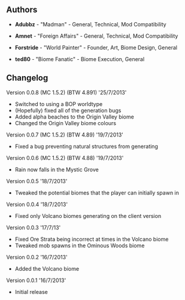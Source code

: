 ## Authors 

- **Adubbz** - "Madman" - General, Technical, Mod Compatibility

- **Amnet** - "Foreign Affairs" - General, Technical, Mod Compatibility

- **Forstride** - "World Painter" - Founder, Art, Biome Design, General

- **ted80** - "Biome Fanatic" - Biome Execution, General

## Changelog 

Version 0.0.8 (MC 1.5.2) (BTW 4.891) '25/7/2013'
- Switched to using a BOP worldtype
- (Hopefully) fixed all of the generation bugs
- Added alpha beaches to the Origin Valley biome
- Changed the Origin Valley biome colours

Version 0.0.7 (MC 1.5.2) (BTW 4.89) '19/7/2013'
- Fixed a bug preventing natural structures from generating

Version 0.0.6 (MC 1.5.2) (BTW 4.88) '19/7/2013'
- Rain now falls in the Mystic Grove

Version 0.0.5 '18/7/2013'
- Tweaked the potential biomes that the player can initially spawn in

Version 0.0.4 '18/7/2013'
- Fixed only Volcano biomes generating on the client version

Version 0.0.3 '17/7/13'
- Fixed Ore Strata being incorrect at times in the Volcano biome
- Tweaked mob spawns in the Ominous Woods biome

Version 0.0.2 '16/7/2013'
- Added the Volcano biome

Version 0.0.1  '16/7/2013'
- Initial release
